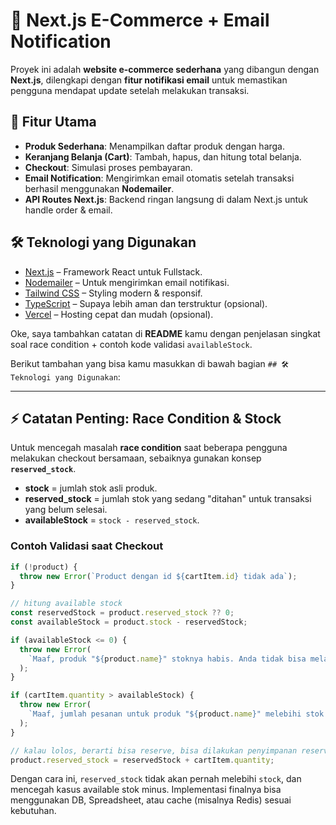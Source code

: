 # 🛒 Next.js E-Commerce + Email Notification

Proyek ini adalah **website e-commerce sederhana** yang dibangun dengan **Next.js**, dilengkapi dengan **fitur notifikasi email** untuk memastikan pengguna mendapat update setelah melakukan transaksi.

## 🚀 Fitur Utama

- **Produk Sederhana**: Menampilkan daftar produk dengan harga.
- **Keranjang Belanja (Cart)**: Tambah, hapus, dan hitung total belanja.
- **Checkout**: Simulasi proses pembayaran.
- **Email Notification**: Mengirimkan email otomatis setelah transaksi berhasil menggunakan **Nodemailer**.
- **API Routes Next.js**: Backend ringan langsung di dalam Next.js untuk handle order & email.

## 🛠️ Teknologi yang Digunakan

- [Next.js](https://nextjs.org/) – Framework React untuk Fullstack.
- [Nodemailer](https://nodemailer.com/) – Untuk mengirimkan email notifikasi.
- [Tailwind CSS](https://tailwindcss.com/) – Styling modern & responsif.
- [TypeScript](https://www.typescriptlang.org/) – Supaya lebih aman dan terstruktur (opsional).
- [Vercel](https://vercel.com/) – Hosting cepat dan mudah (opsional).

Oke, saya tambahkan catatan di **README** kamu dengan penjelasan singkat soal race condition + contoh kode validasi `availableStock`.

Berikut tambahan yang bisa kamu masukkan di bawah bagian `## 🛠️ Teknologi yang Digunakan`:

---

## ⚡ Catatan Penting: Race Condition & Stock

Untuk mencegah masalah **race condition** saat beberapa pengguna melakukan checkout bersamaan, sebaiknya gunakan konsep **`reserved_stock`**.

- **stock** = jumlah stok asli produk.
- **reserved_stock** = jumlah stok yang sedang "ditahan" untuk transaksi yang belum selesai.
- **availableStock** = `stock - reserved_stock`.

### Contoh Validasi saat Checkout

```ts
if (!product) {
  throw new Error(`Product dengan id ${cartItem.id} tidak ada`);
}

// hitung available stock
const reservedStock = product.reserved_stock ?? 0;
const availableStock = product.stock - reservedStock;

if (availableStock <= 0) {
  throw new Error(
    `Maaf, produk "${product.name}" stoknya habis. Anda tidak bisa melakukan transaksi.`
  );
}

if (cartItem.quantity > availableStock) {
  throw new Error(
    `Maaf, jumlah pesanan untuk produk "${product.name}" melebihi stok tersedia (${availableStock}).`
  );
}

// kalau lolos, berarti bisa reserve, bisa dilakukan penyimpanan reserved_stock ke DB
product.reserved_stock = reservedStock + cartItem.quantity;
```

Dengan cara ini, `reserved_stock` tidak akan pernah melebihi `stock`, dan mencegah kasus available stok minus.
Implementasi finalnya bisa menggunakan DB, Spreadsheet, atau cache (misalnya Redis) sesuai kebutuhan.
